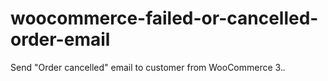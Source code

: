 # woocommerce-failed-or-cancelled-order-email
Send "Order cancelled" email to customer from WooCommerce 3.*.*
